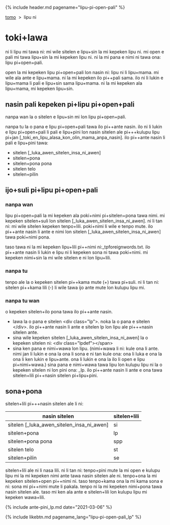 {% include header.md pagename="lipu-pi-open-pali" %}

<div class="lp">

[tomo](https://joelthomastr.github.io/tokipona/README_lp)&nbsp;&nbsp;>&nbsp;&nbsp;lipu ni

# toki+lawa

ni li lipu mi tawa ni: mi wile sitelen e lipu+sin la mi kepeken lipu ni. mi open e pali mi tawa lipu+sin la mi kepeken lipu ni. ni la mi pana e nimi ni tawa ona: lipu pi+open+pali.

open la mi kepeken lipu pi+open+pali lon nasin ni: lipu ni li lipu+mama. mi wile ala ante e lipu+mama. ni la mi kepeken ilo pi++pali sama. ilo ni li lukin e lipu+mama li pali e lipu+sin sama lipu+mama. ni la mi kepeken ala lipu+mama, mi kepeken lipu+sin.

## nasin pali kepeken pi+lipu pi+open+pali

nanpa wan la o sitelen e lipu+sin mi lon lipu pi+open+pali.

nanpa tu la o pana e lipu pi+open+pali tawa ilo pi++ante nasin. ilo ni li lukin e lipu pi+open+pali li pali e lipu+pini lon nasin sitelen ale pi+++kulupu lipu pi+jan [_toki_en_lipu_alasa_kon_olin_mama_anpa_nasin]. ilo pi++ante nasin li pali e lipu+pini tawa:
- sitelen [_luka_awen_sitelen_insa_ni_awen]
- sitelen+pona
- sitelen+pona pona
- sitelen telo
- sitelen+pilin

## ijo+suli pi+lipu pi+open+pali

### nanpa wan

lipu pi+open+pali la mi kepeken ala poki+nimi pi+sitelen+pona tawa nimi. mi kepeken sitelen+suli lon sitelen [_luka_awen_sitelen_insa_ni_awen]. ni li tan ni: mi wile sitelen kepeken tenpo+lili. poki+nimi li wile e tenpo mute. ilo pi++ante nasin li ante e nimi lon sitelen [_luka_awen_sitelen_insa_ni_awen] tawa poki+nimi pona.

taso tawa ni la mi kepeken lipu+lili pi++nimi ni:<span class="lpdef">_tpforeignwords.txt.</span> ilo pi++ante nasin li lukin e lipu ni li kepeken sona ni tawa poki+nimi. mi kepeken nimi+sin la mi wile sitelen e ni lon lipu+lili.

### nanpa tu
tenpo ale la o kepeken sitelen pi++kama mute (<span class="lpdef">+</span>) tawa pi+suli. ni li tan ni: sitelen pi++kama lili (<span class="lpdef">-</span>) li wile tawa ijo ante mute lon kulupu lipu mi.

### nanpa tu wan
o kepeken sitelen+ilo pona tawa ilo pi++ante nasin.

- lawa la o pana e sitelen <span class="lpdef">\<div class="lp"\></span>. noka la o pana e sitelen <span class="lpdef">\</div></span>. ilo pi++ante nasin li ante e sitelen <span class="\lpdef">lp</span> lon lipu ale pi+++nasin sitelen ante.
- sina wile kepeken sitelen [_luka_awen_sitelen_insa_ni_awen] la o kepeken sitelen ni: <span class="lpdef">\<div class="lpdef"\><\/span></span>
- sina ken pana e nimi+wawa lon lipu. (nimi+wawa li ni: kule ona li ante. nimi jan li lukin e ona la ona li sona e ni tan kule ona: ona li luka e ona la ona li ken lukin e lipu+ante. ona li lukin e ona la ilo li open e lipu pi+nimi+wawa.) sina pana e nimi+wawa tawa lipu lon kulupu lipu ni la o kepeken sitelen ni lon pini ona: <span class="lpdef">_lp</span>. ilo pi++ante nasin li ante e ona tawa sitelen+lili pi++nasin sitelen pi+lipu+pini.


## sona+pona

sitelen+lili pi+++nasin sitelen ale li ni:

| nasin sitelen | sitelen+lili |
| ----- | ----- |
| sitelen [_luka_awen_sitelen_insa_ni_awen] | <span class="lpdef">si</span> |
| sitelen+pona | <span class="lpdef">lp</span> |
| sitelen+pona pona | <span class="lpdef">spp</span> |
| sitelen telo | <span class="lpdef">st</span> |
| sitelen+pilin | <span class="lpdef">se</span> |

sitelen+lili ale ni li nasa lili. ni li tan ni: tenpo+pini mute la mi open e kulupu lipu mi la mi kepeken nimi ante tawa nasin sitelen ale ni. tenpo+ona la mi kepeken sitelen+open pi++nimi ni. taso tenpo+kama ona la mi kama sona e ni: sona mi pi++nimi mute li pakala. tenpo ni la mi kepeken nimi+pona tawa nasin sitelen ale. taso mi ken ala ante e sitelen+lili lon kulupu lipu mi kepeken wawa+lili.

{% include ante-pini_lp.md date="2021-03-06" %}

</div>

{% include likebtn.md pagename_lang="lipu-pi-open-pali_lp" %}
